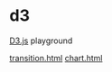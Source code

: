 d3
==

[D3.js](http://d3js.org/) playground

[transition.html](http://htmlpreview.github.io/?https://github.com/marioosh-net/d3/blob/master/transition.html)
[chart.html](http://htmlpreview.github.io/?https://github.com/marioosh-net/d3/blob/master/chart.html)
